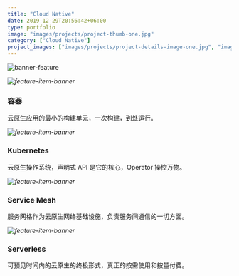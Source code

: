 ```yaml
---
title: "Cloud Native"
date: 2019-12-29T20:56:42+06:00
type: portfolio
image: "images/projects/project-thumb-one.jpg"
category: ["Cloud Native"]
project_images: ["images/projects/project-details-image-one.jpg", "images/projects/project-details-image-two.jpg"]
---
```


![banner-feature](https://res.cloudinary.com/jimmysong/image/upload/v1594296652/images/cloud-landscape-zh.jpg)

*![feature-item-banner](https://res.cloudinary.com/jimmysong/image/upload/v1594296833/images/containers.png)*



### 容器

云原生应用的最小的构建单元，一次构建，到处运行。

*![feature-item-banner](https://res.cloudinary.com/jimmysong/image/upload/v1594296877/images/kubernetes.png)*

### Kubernetes

云原生操作系统，声明式 API 是它的核心，Operator 操控万物。

*![feature-item-banner](https://res.cloudinary.com/jimmysong/image/upload/v1594296927/images/service-mesh.png)*

### Service Mesh

服务网格作为云原生网络基础设施，负责服务间通信的一切方面。

*![feature-item-banner](https://res.cloudinary.com/jimmysong/image/upload/v1594296956/images/serverless.png)*

### Serverless

可预见时间内的云原生的终极形式，真正的按需使用和按量付费。